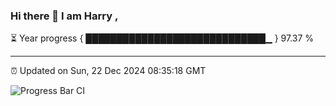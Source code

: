 ### Hi there 👋 I am Harry , 

⏳ Year progress { █████████████████████████████▁ } 97.37 %

---

⏰ Updated on Sun, 22 Dec 2024 08:35:18 GMT

![Progress Bar CI](https://github.com/duykhang68/duykhang68/workflows/Progress%20Bar%20CI/badge.svg)
